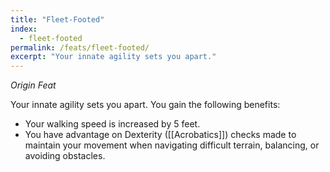```yaml
---
title: "Fleet-Footed"
index:
  - fleet-footed
permalink: /feats/fleet-footed/
excerpt: "Your innate agility sets you apart."
---
```

*Origin Feat*

Your innate agility sets you apart. You gain the following benefits:

- Your walking speed is increased by 5 feet. 
- You have advantage on Dexterity ([[Acrobatics]]) checks made to maintain your movement when navigating difficult terrain, balancing, or avoiding obstacles.

